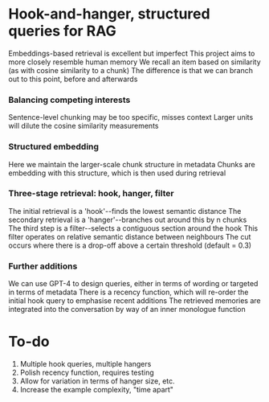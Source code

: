 # Hook-and-hanger, structured queries for RAG
Embeddings-based retrieval is excellent but imperfect
This project aims to more closely resemble human memory
We recall an item based on similarity (as with cosine similarity to a chunk)
The difference is that we can branch out to this point, before and afterwards

### Balancing competing interests
Sentence-level chunking may be too specific, misses context
Larger units will dilute the cosine similarity measurements

### Structured embedding
Here we maintain the larger-scale chunk structure in metadata
Chunks are embedding with this structure, which is then used during retrieval

### Three-stage retrieval: hook, hanger, filter
The initial retrieval is a 'hook'--finds the lowest semantic distance
The secondary retrieval is a 'hanger'--branches out around this by n chunks 
The third step is a filter--selects a contiguous section around the hook
This filter operates on relative semantic distance between neighbours
The cut occurs where there is a drop-off above a certain threshold (default = 0.3)

### Further additions
We can use GPT-4 to design queries, either in terms of wording or targeted in terms of metadata
There is a recency function, which will re-order the initial hook query to emphasise recent additions
The retrieved memories are integrated into the conversation by way of an inner monologue function

# To-do
1. Multiple hook queries, multiple hangers
2. Polish recency function, requires testing
3. Allow for variation in terms of hanger size, etc.
4. Increase the example complexity, "time apart"
